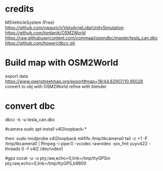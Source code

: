# credits
MSVehicleSystem (Free)
https://github.com/vwaurich/VelodyneLidarUnitySimulation
https://github.com/tordanik/OSM2World
https://raw.githubusercontent.com/commaai/opendbc/master/tesla_can.dbc
https://github.com/howerj/dbcc.git

# Build map with OSM2World
export data
https://www.openstreetmap.org/export#map=18/44.62907/10.95028
convert to obj with OSM2World
refine with blender

# convert dbc
dbcc -k -u tesla_can.dbc

#camera
sudo apt install v4l2loopback-* 

then:
sudo modprobe v4l2loopback
mkfifo /tmp/tkcamera0
tail -c +1 -F /tmp/tkcamera0 | ffmpeg -i pipe:0 -vcodec rawvideo -pix_fmt yuyv422 -threads 0 -f v4l2 /dev/video1

#gps
socat -u -u pty,raw,echo=0,link=/tmp/ttyGPSin pty,raw,echo=0,link=/tmp/ttyGPS,b9600 